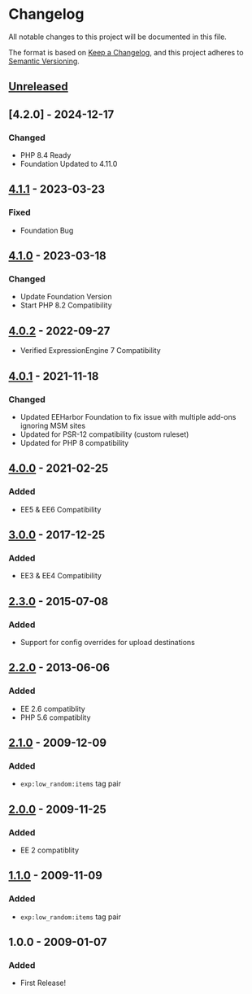 # Changelog
All notable changes to this project will be documented in this file.

The format is based on [Keep a Changelog](https://keepachangelog.com/),
and this project adheres to [Semantic Versioning](https://semver.org/spec/v2.0.0.html).

## [Unreleased]


## [4.2.0] - 2024-12-17
### Changed
- PHP 8.4 Ready
- Foundation Updated to 4.11.0

## [4.1.1] - 2023-03-23
### Fixed
- Foundation Bug

## [4.1.0] - 2023-03-18
### Changed
- Update Foundation Version
- Start PHP 8.2 Compatibility

## [4.0.2] - 2022-09-27
- Verified ExpressionEngine 7 Compatibility

## [4.0.1] - 2021-11-18
### Changed
- Updated EEHarbor Foundation to fix issue with multiple add-ons ignoring MSM sites
- Updated for PSR-12 compatibility (custom ruleset)
- Updated for PHP 8 compatibility

## [4.0.0] - 2021-02-25
### Added
- EE5 & EE6 Compatibility

## [3.0.0] - 2017-12-25
### Added
- EE3 & EE4 Compatibility

## [2.3.0] - 2015-07-08
### Added
- Support for config overrides for upload destinations

## [2.2.0] - 2013-06-06
### Added
- EE 2.6 compatiblity
- PHP 5.6 compatiblity

## [2.1.0] - 2009-12-09
### Added
- `exp:low_random:items` tag pair

## [2.0.0] - 2009-11-25
### Added
- EE 2 compatiblity

## [1.1.0] - 2009-11-09
### Added
- `exp:low_random:items` tag pair

## 1.0.0 - 2009-01-07
### Added
- First Release!

[Unreleased]: https://github.com/packettide/wygwam/compare/v4.1.1...HEAD
[4.1.1]: https://github.com/packettide/wygwam/compare/v4.1.0...v4.1.1
[4.1.0]: https://github.com/packettide/wygwam/compare/v4.0.2...v4.1.0
[4.0.2]: https://github.com/packettide/wygwam/compare/v4.0.1...v4.0.2
[4.0.1]: https://github.com/packettide/wygwam/compare/v4.0.0...v4.0.1
[4.0.0]: https://github.com/packettide/wygwam/compare/v3.0.0...v4.0.0
[3.0.0]: https://github.com/packettide/wygwam/compare/v2.3.0...v3.0.0
[2.3.0]: https://github.com/packettide/wygwam/compare/v2.2.0...v2.3.0
[2.2.0]: https://github.com/packettide/wygwam/compare/v2.1.0...v2.2.0
[2.1.0]: https://github.com/packettide/wygwam/compare/v2.0.0...v2.1.0
[2.0.0]: https://github.com/packettide/wygwam/compare/v1.1.0...v2.0.0
[1.1.0]: https://github.com/packettide/wygwam/compare/v1.0.0...v1.1.0
